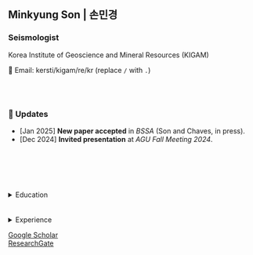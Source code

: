 ## Minkyung Son | 손민경
### Seismologist  
Korea Institute of Geoscience and Mineral Resources (KIGAM)  

📧 Email: kersti/kigam/re/kr (replace `/` with `.`)  

<br><br>

### 🔹 Updates
- [Jan 2025] **New paper accepted** in *BSSA* (Son and Chaves, in press).
- [Dec 2024] **Invited presentation** at *AGU Fall Meeting 2024*.

<br><br><br><br>

<details>
  <summary>Education</summary>

- **Ph.D. in Geophysics**, Seoul National University, Aug 2016  
- **M.S. in Geophysics**, Seoul National University, Feb 2011  
- **B.S. in Energy Resources Engineering**, Seoul National University, Feb 2009  
- **Exchange Student**, Osaka University, Apr – Aug 2008  

</details>
<br><br>
<details>
  <summary>Experience</summary>

- **Principal Researcher**, Korea Institute of Geoscience and Mineral Resources (KIGAM), Jan 2025 – Present  
- **Senior Researcher**, KIGAM, Jan 2017 – Dec 2024 *(including parental leave: May 2017 – Aug 2018, Sep 2021 – Apr 2022)*  
- **Researcher**, KIGAM, Dec 2010 – Dec 2016  

</details>

[Google Scholar](https://scholar.google.com/citations?user=3ssY-5gAAAAJ&hl=en) <br>
[ResearchGate](https://www.researchgate.net/profile/Minkyung-Son?ev=hdr_xprf)
